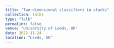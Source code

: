 ```yaml
---
title: "Two-dimensional classifiers in stacks"
collection: talks
type: "Talk"
permalink: false
venue: "University of Leeds, UK"
date: 2022-11-24
location: "Leeds, UK"
---
```

